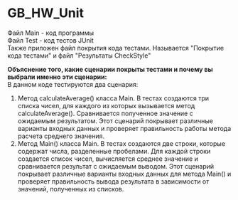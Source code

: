 # GB_HW_Unit  
  
Файл Main - код программы  
Файл Test - код тестов JUnit  
Также приложен файл покрытия кода тестами. Называется "Покрытие кода тестами"  и файл "Результаты CheckStyle"  
  
**Объяснение того, какие сценарии покрыты тестами и почему вы выбрали именно эти сценарии:**  
В данном коде тестируются два сценария:  
1. Метод calculateAverage() класса Main. В тестах создаются три списка чисел, для каждого из которых вызывается метод calculateAverage(). Сравнивается полученное значение с ожидаемым результатом. Этот сценарий покрывает различные варианты входных данных и проверяет правильность работы метода расчета среднего значения.  
2. Метод Main() класса Main. В тестах создаются две строки, которые содержат числа, разделенные пробелами. Для каждой строки создается список чисел, вычисляется среднее значение и сравнивается результат с ожидаемым выводом. Этот сценарий покрывает различные варианты входных данных для метода Main() и проверяет правильность вывода результата в зависимости от значений, полученных из списков.  

